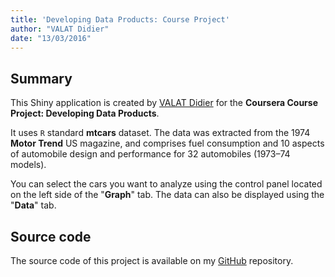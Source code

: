 ```yaml
---
title: 'Developing Data Products: Course Project'
author: "VALAT Didier"
date: "13/03/2016"
---
```


## Summary
This Shiny application is created by [VALAT Didier](https://fr.linkedin.com/in/didiervalat) for the **Coursera Course Project: Developing Data Products**.

It uses ```R``` standard **mtcars** dataset. The data was extracted from the 1974 **Motor Trend** US magazine, and comprises fuel consumption and 10 aspects of automobile design and performance for 32 automobiles (1973–74 models).

You can select the cars you want to analyze using the control panel located on the left side of the "**Graph**" tab. The data can also be displayed using the "**Data**" tab.

## Source code
The source code of this project is available on my [GitHub](https://github.com/dvalat/developing_data_products) repository.
